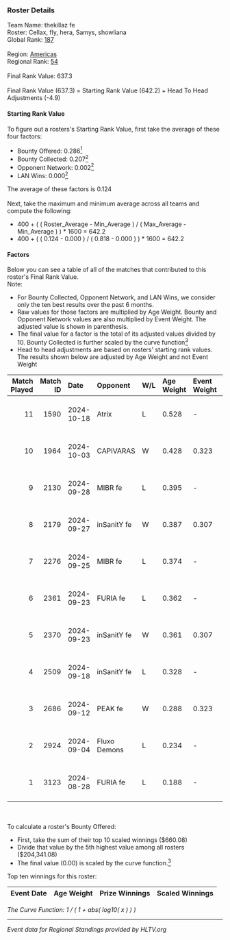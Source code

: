 ### Roster Details<br />
Team Name: thekillaz fe<br />
Roster: Cellax, fly, hera, Samys, showliana<br />
Global Rank: [187](../../standings_global_2025_01_27.md)<br />
<br />
Region: [Americas]( ../../standings_americas_2025_01_27.md)<br />
Regional Rank: [54]( ../../standings_americas_2025_01_27.md)<br />
<br />
Final Rank Value:  637.3<br />
<br />
Final Rank Value (637.3) = Starting Rank Value (642.2) + Head To Head Adjustments (-4.9)<br />

#### Starting Rank Value<br />
To figure out a rosters's Starting Rank Value, first take the average of these four factors:<br />
- Bounty Offered: 0.286[<sup>1</sup>](#table2)
- Bounty Collected: 0.207[<sup>2</sup>](#table1)
- Opponent Network: 0.002[<sup>2</sup>](#table1)
- LAN Wins: 0.000[<sup>2</sup>](#table1)

The average of these factors is 0.124<br />
<br />
Next, take the maximum and minimum average across all teams and compute the following:<br />
- 400 + ( ( Roster_Average - Min_Average ) / ( Max_Average - Min_Average ) ) * 1600 = 642.2
- 400 + ( ( 0.124 - 0.000 ) / ( 0.818 - 0.000 ) ) * 1600 = 642.2


#### Factors<br />
Below you can see a table of all of the matches that contributed to this roster's Final Rank Value.<br />
Note:<br />

- For Bounty Collected, Opponent Network, and LAN Wins, we consider only the ten best results over the past 6 months.
- Raw values for those factors are multiplied by Age Weight. Bounty and Opponent Network values are also multiplied by Event Weight. The adjusted value is shown in parenthesis.
- The final value for a factor is the total of its adjusted values divided by 10. Bounty Collected is further scaled by the curve function[<sup>3</sup>](#curveFunction)
- Head to head adjustments are based on rosters' starting rank values. The results shown below are adjusted by Age Weight and not Event Weight
<span id="table1"></span><br />


| Match Played | Match ID | Date       | Opponent     | W/L | Age Weight | Event Weight | Bounty Collected | Opponent Network | LAN Wins  | H2H Adj. | Roster                                    |
| -: | -: | :- | :- | :- | :- | :- | :- | :- | :- | -: | :- |
|           11 |     1590 | 2024-10-18 | Atrix        | L   | 0.528      | -            | -                | -                | -         |    -7.84 | Cellax, fly, hera, Samys, showliana       |
|           10 |     1964 | 2024-10-03 | CAPIVARAS    | W   | 0.428      | 0.323        | 0.003 (0.000)    | 0.000 (0.000)    | 0 (0.000) |     4.56 | Cellax, fly, hera, Samys, showliana       |
|            9 |     2130 | 2024-09-28 | MIBR fe      | L   | 0.395      | -            | -                | -                | -         |    -5.41 | Cellax, fly, hera, Samys, showliana       |
|            8 |     2179 | 2024-09-27 | inSanitY fe  | W   | 0.387      | 0.307        | 0.003 (0.000)    | 0.076 (0.009)    | 0 (0.000) |     6.28 | Cellax, fly, hera, Samys, showliana       |
|            7 |     2276 | 2024-09-25 | MIBR fe      | L   | 0.374      | -            | -                | -                | -         |    -5.20 | Cellax, fly, hera, Samys, showliana       |
|            6 |     2361 | 2024-09-23 | FURIA fe     | L   | 0.362      | -            | -                | -                | -         |    -0.43 | Cellax, fly, hera, Samys, showliana       |
|            5 |     2370 | 2024-09-23 | inSanitY fe  | W   | 0.361      | 0.307        | 0.003 (0.000)    | 0.076 (0.008)    | 0 (0.000) |     5.90 | Cellax, fly, hera, Samys, showliana       |
|            4 |     2509 | 2024-09-18 | inSanitY fe  | L   | 0.328      | -            | -                | -                | -         |    -5.06 | brunakiller, Cellax, fly, hera, showliana |
|            3 |     2686 | 2024-09-12 | PEAK fe      | W   | 0.288      | 0.323        | 0.003 (0.000)    | 0.030 (0.003)    | 0 (0.000) |     4.31 | brunakiller, Cellax, fly, hera, showliana |
|            2 |     2924 | 2024-09-04 | Fluxo Demons | L   | 0.234      | -            | -                | -                | -         |    -1.83 | Cellax, fly, hera, Samys, showliana       |
|            1 |     3123 | 2024-08-28 | FURIA fe     | L   | 0.188      | -            | -                | -                | -         |    -0.22 | Cellax, fly, hera, Samys, showliana       |

<br />
<span id="table2"></span><br />
To calculate a roster's Bounty Offered:<br />

- First, take the sum of their top 10 scaled winnings ($660.08)
- Divide that value by the 5th highest value among all rosters ($204,341.08)
- The final value (0.00) is scaled by the curve function.[<sup>3</sup>](#curveFunction)

Top ten winnings for this roster:<br />

| Event Date | Age Weight | Prize Winnings | Scaled Winnings |
| :- | -: | :- | :- |


<span id="curveFunction"></span>_The Curve Function: 1 / ( 1 + abs( log10( x ) ) )_<br />

---
_Event data for Regional Standings provided by HLTV.org_<br />
